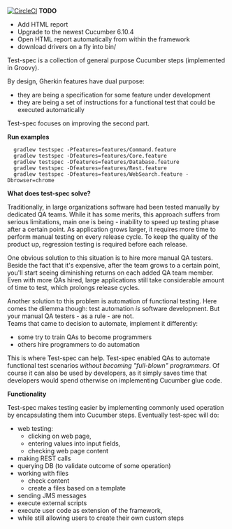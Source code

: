 [![CircleCI](https://circleci.com/gh/edushak/test-spec.svg?style=svg)](https://circleci.com/gh/edushak/test-spec)
**TODO**

* Add HTML report
* Upgrade to the newest Cucumber 6.10.4
* Open HTML report automatically from within the framework
* download drivers on a fly into bin/


Test-spec is a collection of general purpose Cucumber steps (implemented in Groovy).

By design, Gherkin features have dual purpose: 
* they are being a specification for some feature under development
* they are being a set of instructions for a functional test that could be executed automatically 

Test-spec focuses on improving the second part.


**Run examples**
```
  gradlew testspec -Pfeatures=features/Command.feature
  gradlew testspec -Dfeatures=features/Core.feature
  gradlew testspec -Dfeatures=features/Database.feature
  gradlew testspec -Dfeatures=features/Rest.feature
  gradlew testspec -Dfeatures=features/WebSearch.feature -Dbrowser=chrome
```


**What does test-spec solve?**

Traditionally, in large organizations software had been tested manually by dedicated QA teams.
While it has some merits, this approach suffers from serious limitations, 
main one is being - inability to speed up testing phase after a certain point. 
As application grows larger, it requires more time to perform manual testing on every release cycle.
To keep the quality of the product up, regression testing is required before each release.

One obvious solution to this situation is to hire more manual QA testers.
Beside the fact that it's expensive, after the team grows to a certain point, 
you'll start seeing diminishing returns on each added QA team member.
Even with more QAs hired, large applications still take considerable amount of time to test,
which prolongs release cycles. 

Another solution to this problem is automation of functional testing.
Here comes the dilemma though: test automation _is_ software development.
But your manual QA testers - as a rule - are not.  
Teams that came to decision to automate, implement it differently:
* some try to train QAs to become programmers
* others hire programmers to do automation

This is where Test-spec can help. Test-spec enabled QAs to automate functional test scenarios _without becoming "full-blown" programmers_. Of course it can also be used by developers, as it simply saves time that developers would spend otherwise on implementing Cucumber glue code.


**Functionality**

Test-spec makes testing easier by implementing commonly used operation by encapsulating them into Cucumber steps.
Eventually test-spec will do:
* web testing:
    * clicking on web page, 
    * entering values into input fields, 
    * checking web page content
* making REST calls
* querying DB (to validate outcome of some operation)
* working with files
    * check content
    * create a files based on a template
* sending JMS messages
* execute external scripts
* execute user code as extension of the framework, 
* while still allowing users to create their own custom steps 
